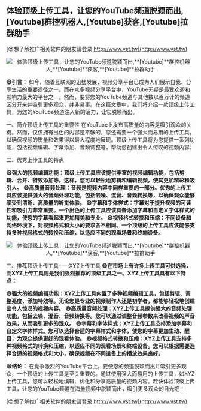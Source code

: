 ## **体验顶级上传工具，让您的YouTube频道脱颖而出,**[Youtube]**群控机器人,**[Youtube]**获客,**[Youtube]**拉群助手**

[😍想了解推广相关软件的朋友请登录 http://www.vst.tw](http://www.vst.tw)

 <center><img src="https://vst.tw/MP4/tuiguang/png/4.png" alt="体验顶级上传工具，让您的YouTube频道脱颖而出,**[Youtube]**群控机器人,**[Youtube]**获客,**[Youtube]**拉群助手"></center>

**😄引言：**
如今，随着互联网的迅猛发展，视频分享平台已成为人们展示自我、分享生活的重要途径之一。而在众多视频分享平台中，YouTube无疑是最受欢迎和影响力最大的平台之一。然而，要将您的YouTube频道与其他数以百万计的频道区分开来并吸引更多观众，并非易事。在这篇文章中，我们将介绍一款顶级上传工具，为您的YouTube频道注入新的活力，让它脱颖而出。

一、简介顶级上传工具的重要性
在YouTube上发布高质量的内容是吸引观众的关键。然而，仅仅拥有出色的内容是不够的，您还需要一个强大而易用的上传工具，以确保视频的质量和效果得以最大程度地展现。顶级上传工具将为您提供一系列功能，包括视频编辑、字幕添加、音频调整等，帮助您创建出令人惊叹的视频内容。

二、优秀上传工具的特点

**😄强大的视频编辑功能：顶级上传工具应该提供丰富的视频编辑功能，包括剪辑、合并、特效添加等。这样，您可以轻松地剪辑和编辑视频，使其更加精彩和吸引人。**
**😄高质量音频处理：音频是视频内容中同样重要的一部分。优秀的上传工具应该提供强大的音频处理功能，包括去噪、混音、音频转换等，以确保观众能够享受到清晰、高质量的听觉体验。**
**😄字幕和字体样式：字幕对于提升视频的可读性和吸引力非常重要。一个出色的上传工具应该具备添加字幕和自定义字体样式的功能，使您的字幕看起来更加精美和专业。**
**😄视频格式转换和压缩：不同设备和网络环境下，对视频格式和大小的要求各不相同。一个顶级的上传工具应该能够支持多种视频格式的转换和压缩，以适应不同的观看场景和终端设备。**

 <center><img src="https://vst.tw/MP4/tuiguang/png/7.png" alt="体验顶级上传工具，让您的YouTube频道脱颖而出,**[Youtube]**群控机器人,**[Youtube]**获客,**[Youtube]**拉群助手"></center>

三、推荐顶级上传工具——XYZ上传工具
**😄在市场上有许多上传工具可供选择，而XYZ上传工具则是我们强烈推荐的顶级工具之一。XYZ上传工具具有以下特点：**

**😄强大的视频编辑功能：XYZ上传工具内置了多种视频编辑工具，包括剪辑、调整亮度、添加特效等。无论您是专业的视频制作人还是初学者，都能够轻松地创建出令人惊叹的视频内容。**
**😄高质量音频处理：XYZ上传工具提供强大的音频处理功能，包括去噪、混音、音频转换等。您可以通过调整音频参数来改善视频的声音效果，从而吸引更多的观众。**
**😄字幕和字体样式：XYZ上传工具支持添加字幕和自定义字体样式。您可以选择合适的字幕样式和字体，使您的字幕更加生动、醒目，为观众提供更好的观看体验。**
**😄视频格式转换和压缩：XYZ上传工具支持多种视频格式的转换和压缩，以适应不同的观看场景和终端设备。您可以根据需要选择合适的视频格式和大小，确保视频在不同设备上的播放效果良好。**

**😄结论：**
在竞争激烈的YouTube平台上，要使您的频道脱颖而出并吸引更多观众，一个顶级的上传工具是至关重要的。通过使用强大而易用的上传工具，如XYZ上传工具，您可以轻松地编辑、优化和分享高质量的视频内容。赶快体验顶级上传工具，让您的YouTube频道在海量视频中脱颖而出，吸引更多观众的目光吧！

[😍想了解推广相关软件的朋友请登录 http://www.vst.tw](http://www.vst.tw)



